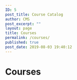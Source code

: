 ```yaml
---
ID: 5
post_title: Course Catalog
author: CMS
post_excerpt: ""
layout: page
title: Courses
permalink: /courses/
published: true
post_date: 2019-08-03 19:40:12
---
```


<h1>Courses</h1>